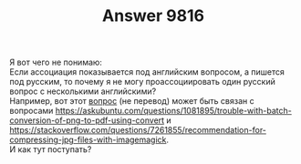 ﻿---
title: "Answer 9816"
se.owner.user_id: 185618
se.owner.display_name: "user244413"
se.owner.link: "https://ru.meta.stackoverflow.com/users/185618/user244413"
se.answer_id: 9816
se.question_id: 4857
se.post_type: answer
se.score: -1
se.is_accepted: False
---
<p>Я вот чего не понимаю:<br>
Если ассоциация показывается под английским вопросом, а пишется под русским, то почему я не могу проассоциировать один русский вопрос с несколькими английскими?<br>
Например, вот этот <a href="https://ru.stackoverflow.com/q/979472/185618">вопрос</a> (не перевод) может быть связан с вопросами <a href="https://askubuntu.com/questions/1081895/trouble-with-batch-conversion-of-png-to-pdf-using-convert">https://askubuntu.com/questions/1081895/trouble-with-batch-conversion-of-png-to-pdf-using-convert</a> и <a href="https://stackoverflow.com/questions/7261855/recommendation-for-compressing-jpg-files-with-imagemagick">https://stackoverflow.com/questions/7261855/recommendation-for-compressing-jpg-files-with-imagemagick</a>.<br>
И как тут поступать?</p>
